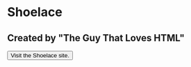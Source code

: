 # Shoelace
## Created by "The Guy That Loves HTML"
<link href="main.css" rel="stylesheet">
<button type="button" href="//theguythatloveshtml.github.io/shoestrap" class="btn-primary">Visit the Shoelace site</a>. 
